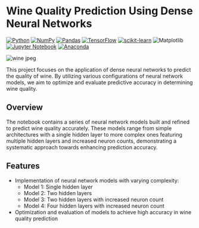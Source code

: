 # Wine Quality Prediction Using Dense Neural Networks

[![Python](https://img.shields.io/badge/python-3670A0?style=for-the-badge&logo=python&logoColor=ffdd54)](https://www.python.org)
[![NumPy](https://img.shields.io/badge/numpy-%23013243.svg?style=for-the-badge&logo=numpy&logoColor=white)](https://numpy.org)
[![Pandas](https://img.shields.io/badge/pandas-%23150458.svg?style=for-the-badge&logo=pandas&logoColor=white)](https://pandas.pydata.org) 
[![TensorFlow](https://img.shields.io/badge/TensorFlow-%23FF6F00.svg?style=for-the-badge&logo=TensorFlow&logoColor=white)](https://www.tensorflow.org)
[![scikit-learn](https://img.shields.io/badge/scikit--learn-%23F7931E.svg?style=for-the-badge&logo=scikit-learn&logoColor=white)](https://scikit-learn.org/stable)
![Matplotlib](https://img.shields.io/badge/Matplotlib-%23ffffff.svg?style=for-the-badge&logo=Matplotlib&logoColor=black)
[![Jupyter Notebook](https://img.shields.io/badge/jupyter-%23FA0F00.svg?style=for-the-badge&logo=jupyter&logoColor=white)](https://jupyter.org/)
[![Anaconda](https://img.shields.io/badge/Anaconda-%2344A833.svg?style=for-the-badge&logo=anaconda&logoColor=white)](https://www.anaconda.com)

![wine jpeg](https://github.com/ViswanathRajuIndukuri/Wine-Quality-Prediction-Using-Dense-Neural-Networks/assets/144731305/64aa1a64-ec59-4944-a5f4-445ed02e1a1e)


This project focuses on the application of dense neural networks to predict the quality of wine. By utilizing various configurations of neural network models, we aim to optimize and evaluate predictive accuracy in determining wine quality.

## Overview

The notebook contains a series of neural network models built and refined to predict wine quality accurately. These models range from simple architectures with a single hidden layer to more complex ones featuring multiple hidden layers and increased neuron counts, demonstrating a systematic approach towards enhancing prediction accuracy.

## Features

- Implementation of neural network models with varying complexity:
  - Model 1: Single hidden layer
  - Model 2: Two hidden layers
  - Model 3: Two hidden layers with increased neuron count
  - Model 4: Four hidden layers with increased neuron count
- Optimization and evaluation of models to achieve high accuracy in wine quality prediction
